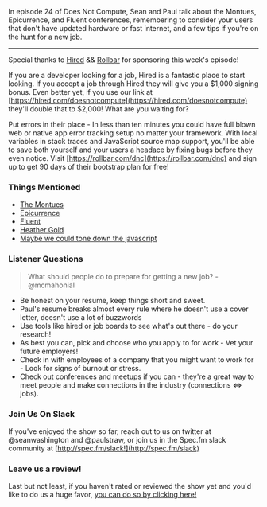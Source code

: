 In episode 24 of Does Not Compute, Sean and Paul talk about the Montues, Epicurrence, and Fluent conferences, remembering to consider your users that don't have updated hardware or fast internet, and a few tips if you're on the hunt for a new job.

---

Special thanks to [Hired](https://hired.com/doesnotcompute) && [Rollbar](https://rollbar.com/dnc) for sponsoring this week's episode!

If you are a developer looking for a job, Hired is a fantastic place to start looking. If you accept a job through Hired they will give you a $1,000 signing bonus. Even better yet, if you use our link at [https://hired.com/doesnotcompute](https://hired.com/doesnotcompute) they'll double that to $2,000! What are you waiting for?

Put errors in their place - In less than ten minutes you could have full blown web or native app error tracking setup no matter your framework. With local variables in stack traces and JavaScript source map support, you'll be able to save both yourself and your users a headace by fixing bugs before they even notice. Visit [https://rollbar.com/dnc](https://rollbar.com/dnc) and sign up to get 90 days of their bootstrap plan for free! 

### Things Mentioned

* [The Montues](https://montues.com/)
* [Epicurrence](https://www.epicurrence.com/)
* [Fluent](http://conferences.oreilly.com/fluent/javascript-html-us)
* [Heather Gold](http://www.heathergold.com/)
* [Maybe we could tone down the javascript](https://eev.ee/blog/2016/03/06/maybe-we-could-tone-down-the-javascript/)

### Listener Questions

> What should people do to prepare for getting a new job? - @mcmahonial

* Be honest on your resume, keep things short and sweet.
* Paul's resume breaks almost every rule where he doesn't use a cover letter, doesn't use a lot of buzzwords
* Use tools like hired or job boards to see what's out there - do your research!
* As best you can, pick and choose who you apply to for work - Vet your future employers!
* Check in with employees of a company that you might want to work for - Look for signs of burnout or stress.
* Check out conferences and meetups if you can - they're a great way to meet people and make connections in the industry (connections <=> jobs).

### Join Us On Slack

If you've enjoyed the show so far, reach out to us on twitter at @seanwashington and @paulstraw, or join us in the Spec.fm slack community at [http://spec.fm/slack!](http://spec.fm/slack)

### Leave us a review!

Last but not least, if you haven't rated or reviewed the show yet and you'd like to do us a huge favor, [you can do so by clicking here!](https://itunes.apple.com/us/podcast/does-not-compute/id1048731980?mt=2)   
